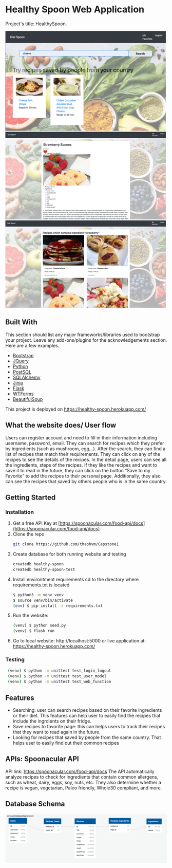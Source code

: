 # Healthy Spoon Web Application
Project's title: HealthySpoon.

<img src="https://github.com/thaohvm/Capstone1/blob/master/static/index-image.png?raw=true" width="500">
<img src="https://github.com/thaohvm/Capstone1/blob/master/static/detail.png?raw=true" width="500">
<img src="https://github.com/thaohvm/Capstone1/blob/master/static/search-result.png?raw=true" width="500">

## Built With

This section should list any major frameworks/libraries used to bootstrap your project. Leave any add-ons/plugins for the acknowledgements section. Here are a few examples.

* [Bootstrap](https://getbootstrap.com)
* [JQuery](https://jquery.com)
* [Python](https://jquery.com)
* [PostSQL](https://www.postgresql.org/)
* [SQLAlchemy](https://flask-sqlalchemy.palletsprojects.com/en/2.x/)
* [Jinja](https://jinja2docs.readthedocs.io/en/stable/)
* [Flask](https://flask.palletsprojects.com/en/2.0.x/)
* [WTForms](https://flask.palletsprojects.com/en/2.0.x/patterns/wtforms/)
* [BeautifulSoup](https://www.crummy.com/software/BeautifulSoup/bs4/doc/)

This project is deployed on https://healthy-spoon.herokuapp.com/

## What the website does/ User flow
Users can register account and need to fill in their information including username, password, email. They can search for recipes which they prefer by ingredients (such as mushroom, egg,..). After the search, they can find a list of recipes that match their requirements. They can click on any of the recipes to see the details of the recipes. In the detail page, users can see all the ingredients, steps of the recipes. If they like the recipes and want to save it to read in the future, they can click on the button “Save to my Favorite” to add the recipes to their personal page. Additionally, they also can see the recipes that saved by others people who is in the same country.

## Getting Started
### Installation
1. Get a free API Key at [https://spoonacular.com/food-api/docs](https://spoonacular.com/food-api/docs)
2. Clone the repo
   ```sh
   git clone https://github.com/thaohvm/Capstone1
   ```
3. Create database for both running website and testing
   ```sh
   createdb healthy-spoon
   createdb healthy-spoon-test
   ```
4. Install environtment requirements
   cd to the directory where requirements.txt is located
   ```sh
   $ python3 -m venv venv
   $ source venv/bin/activate
   (env) $ pip install -r requirements.txt
   ```
5. Run the website:
   ```sh
   (venv) $ python seed.py
   (venv) $ flask run
   ```
6. Go to local website: http://localhost:5000
   or live application at: https://healthy-spoon.herokuapp.com/

### Testing

   ```sh
    (venv) $ python -m unittest test_login_logout
    (venv) $ python -m unittest test_user_model
    (venv) $ python -m unittest test_web_function
   ```
## Features
- Searching: user can search recipes based on their favorite ingredients or their diet. This features can help user to easily find the recipes that include the ingrdients on their fridge.
- Save recipes to favorite page: this can helps users to track their recipes that they want to read again in the future.
- Looking for recipes that saved by people from the same country. That helps user to easily find out their common recipes

## APIs: Spoonacular API
API link: https://spoonacular.com/food-api/docs
The API automatically analyze recipes to check for ingredients that contain common allergens, such as wheat, dairy, eggs, soy, nuts, etc. They also determine whether a recipe is vegan, vegetarian, Paleo friendly, Whole30 compliant, and more.

## Database Schema
![alt database schema](https://github.com/thaohvm/Capstone1/blob/master/docs/DBSchema.png?raw=true)
